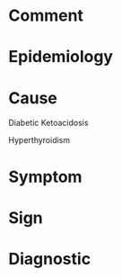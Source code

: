 # Comment

# Epidemiology

# Cause

Diabetic Ketoacidosis

Hyperthyroidism

# Symptom

# Sign

# Diagnostic
